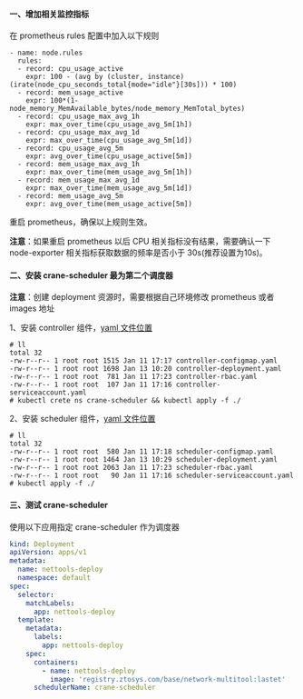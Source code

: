 #### 一、增加相关监控指标

在 prometheus rules 配置中加入以下规则

```
- name: node.rules
  rules:
  - record: cpu_usage_active
    expr: 100 - (avg by (cluster, instance) (irate(node_cpu_seconds_total{mode="idle"}[30s])) * 100)
  - record: mem_usage_active
    expr: 100*(1-node_memory_MemAvailable_bytes/node_memory_MemTotal_bytes)
  - record: cpu_usage_max_avg_1h
    expr: max_over_time(cpu_usage_avg_5m[1h])
  - record: cpu_usage_max_avg_1d
    expr: max_over_time(cpu_usage_avg_5m[1d])
  - record: cpu_usage_avg_5m
    expr: avg_over_time(cpu_usage_active[5m])
  - record: mem_usage_max_avg_1h
    expr: max_over_time(mem_usage_avg_5m[1h])
  - record: mem_usage_max_avg_1d
    expr: max_over_time(mem_usage_avg_5m[1d])
  - record: mem_usage_avg_5m
    expr: avg_over_time(mem_usage_active[5m])
```

重启 prometheus，确保以上规则生效。

**注意**：如果重启 prometheus 以后 CPU 相关指标没有结果，需要确认一下 node-exporter 相关指标获取数据的频率是否小于 30s(推荐设置为10s)。

#### 二、安装 crane-scheduler 最为第二个调度器

**注意**：创建 deployment 资源时，需要根据自己环境修改 prometheus 或者 images 地址

1、安装 controller 组件，[yaml 文件位置](deploy/crane-scheduler-controller/)

```shell
# ll
total 32
-rw-r--r-- 1 root root 1515 Jan 11 17:17 controller-configmap.yaml
-rw-r--r-- 1 root root 1698 Jan 13 10:20 controller-deployment.yaml
-rw-r--r-- 1 root root  781 Jan 11 17:23 controller-rbac.yaml
-rw-r--r-- 1 root root  107 Jan 11 17:16 controller-serviceaccount.yaml
# kubectl crete ns crane-scheduler && kubectl apply -f ./
```

2、安装 scheduler 组件，[yaml 文件位置](deploy/crane-scheduler/)

```shell
# ll
total 32
-rw-r--r-- 1 root root  580 Jan 11 17:18 scheduler-configmap.yaml
-rw-r--r-- 1 root root 1464 Jan 13 10:29 scheduler-deployment.yaml
-rw-r--r-- 1 root root 2063 Jan 11 17:23 scheduler-rbac.yaml
-rw-r--r-- 1 root root   90 Jan 11 17:16 scheduler-serviceaccount.yaml
# kubectl apply -f ./
```

#### 三、测试 crane-scheduler 

使用以下应用指定 crane-scheduler 作为调度器

```yaml
kind: Deployment
apiVersion: apps/v1
metadata:
  name: nettools-deploy
  namespace: default
spec:
  selector:
    matchLabels:
      app: nettools-deploy
  template:
    metadata:
      labels:
        app: nettools-deploy
    spec:
      containers:
        - name: nettools-deploy
          image: 'registry.ztosys.com/base/network-multitool:lastet'
      schedulerName: crane-scheduler
```
